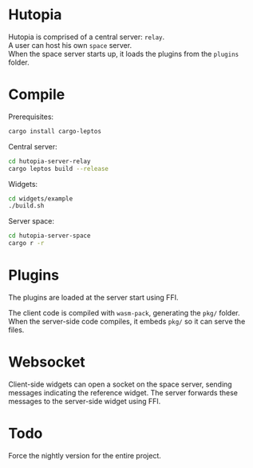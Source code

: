 # Hutopia
Hutopia is comprised of a central server: `relay`. <br>
A user can host his own `space` server. <br>
When the space server starts up, it loads the plugins from the `plugins` folder.

# Compile
Prerequisites:
```bash
cargo install cargo-leptos
```
Central server:
```bash
cd hutopia-server-relay
cargo leptos build --release
```
Widgets:
```bash
cd widgets/example
./build.sh
```
Server space:
```bash
cd hutopia-server-space
cargo r -r
```

# Plugins
The plugins are loaded at the server start using FFI.

The client code is compiled with `wasm-pack`, generating the `pkg/` folder.
When the server-side code compiles, it embeds `pkg/` so it can serve the files.

# Websocket
Client-side widgets can open a socket on the space server, sending messages indicating the reference widget. The server forwards these messages to the server-side widget using FFI.

# Todo
Force the nightly version for the entire project.